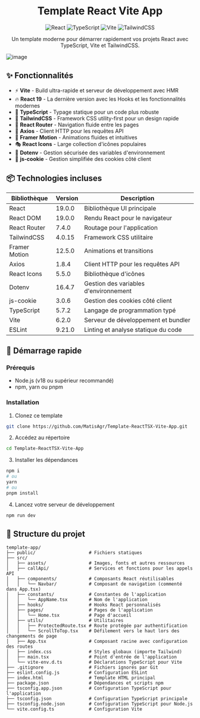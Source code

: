 <div align="center">

# Template React Vite App
  
![React](https://img.shields.io/badge/React-19.0.0-61DAFB?logo=react&logoColor=white)
![TypeScript](https://img.shields.io/badge/TypeScript-5.7.2-3178C6?logo=typescript&logoColor=white)
![Vite](https://img.shields.io/badge/Vite-6.2.0-646CFF?logo=vite&logoColor=white)
![TailwindCSS](https://img.shields.io/badge/TailwindCSS-4.0.15-06B6D4?logo=tailwindcss&logoColor=white)

Un template moderne pour démarrer rapidement vos projets React avec TypeScript, Vite et TailwindCSS.

</div>

![image](https://github.com/user-attachments/assets/92739894-c194-41cd-8aba-e13c856332d2)

## ✨ Fonctionnalités

- ⚡️ **Vite** - Build ultra-rapide et serveur de développement avec HMR
- 🔥 **React 19** - La dernière version avec les Hooks et les fonctionnalités modernes
- 📝 **TypeScript** - Typage statique pour un code plus robuste
- 🎨 **TailwindCSS** - Framework CSS utility-first pour un design rapide
- 🧭 **React Router** - Navigation fluide entre les pages
- 🔄 **Axios** - Client HTTP pour les requêtes API
- 💅 **Framer Motion** - Animations fluides et intuitives
- 🎭 **React Icons** - Large collection d'icônes populaires
- 🔐 **Dotenv** - Gestion sécurisée des variables d'environnement
- 🍪 **js-cookie** - Gestion simplifiée des cookies côté client

## 📦 Technologies incluses

| Bibliothèque | Version | Description |
|--------------|---------|-------------|
| React | 19.0.0 | Bibliothèque UI principale |
| React DOM | 19.0.0 | Rendu React pour le navigateur |
| React Router | 7.4.0 | Routage pour l'application |
| TailwindCSS | 4.0.15 | Framework CSS utilitaire |
| Framer Motion | 12.5.0 | Animations et transitions |
| Axios | 1.8.4 | Client HTTP pour les requêtes API |
| React Icons | 5.5.0 | Bibliothèque d'icônes |
| Dotenv | 16.4.7 | Gestion des variables d'environnement |
| js-cookie | 3.0.6 | Gestion des cookies côté client |
| TypeScript | 5.7.2 | Langage de programmation typé |
| Vite | 6.2.0 | Serveur de développement et bundler |
| ESLint | 9.21.0 | Linting et analyse statique du code |

## 🚀 Démarrage rapide

### Prérequis

- Node.js (v18 ou supérieur recommandé)
- npm, yarn ou pnpm

### Installation

1. Clonez ce template
```bash
git clone https://github.com/MatisAgr/Template-ReactTSX-Vite-App.git
```

2. Accédez au répertoire
```bash
cd Template-ReactTSX-Vite-App
```

3. Installer les dépendances
```bash
npm i
# ou
yarn
# ou
pnpm install
```

4. Lancez votre serveur de développement
```bash
npm run dev
```

## 📁 Structure du projet

```text
template-app/
├── public/                    # Fichiers statiques
├── src/
│   ├── assets/                # Images, fonts et autres ressources
│   ├── callApi/               # Services et fonctions pour les appels API
│   ├── components/            # Composants React réutilisables
│   │   └── Navbar/            # Composant de navigation (commenté dans App.tsx)
│   ├── constants/             # Constantes de l'application
│   │   └── AppName.tsx        # Nom de l'application
│   ├── hooks/                 # Hooks React personnalisés
│   ├── pages/                 # Pages de l'application
│   │   └── Home.tsx           # Page d'accueil
│   ├── utils/                 # Utilitaires
│   │   ├── ProtectedRoute.tsx # Route protégée par authentification
│   │   └── ScrollToTop.tsx    # Défilement vers le haut lors des changements de page
│   ├── App.tsx                # Composant racine avec configuration des routes
│   ├── index.css              # Styles globaux (importe Tailwind)
│   ├── main.tsx               # Point d'entrée de l'application
│   └── vite-env.d.ts          # Déclarations TypeScript pour Vite
├── .gitignore                 # Fichiers ignorés par Git
├── eslint.config.js           # Configuration ESLint
├── index.html                 # Template HTML principal
├── package.json               # Dépendances et scripts npm
├── tsconfig.app.json          # Configuration TypeScript pour l'application
├── tsconfig.json              # Configuration TypeScript principale
├── tsconfig.node.json         # Configuration TypeScript pour Node.js
└── vite.config.ts             # Configuration Vite
```

